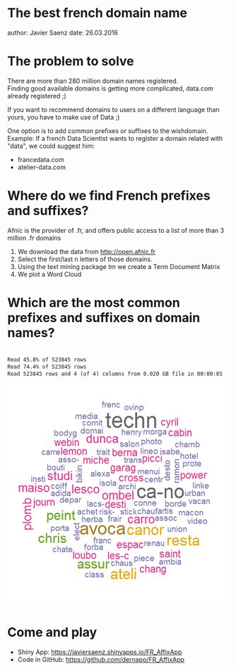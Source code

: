 The best french domain name
========================================================
author: Javier Saenz
date: 26.03.2016

The problem to solve
========================================================

There are more than 280 million domain names registered.   
Finding good available domains is getting more complicated, data.com already registered ;)

If you want to recommend domains to users on a different language than yours, you have to make use of Data ;)

One option is to add common prefixes or suffixes to the wishdomain.  
Example:
If a french Data Scientist wants to register a domain related with "data", we could suggest him:
- francedata.com
- atelier-data.com


Where do we find French prefixes and suffixes?
========================================================

Afnic is the provider of .fr, and offers public access to a list of more than 3 million .fr domains   

1. We download the data from http://open.afnic.fr 
2. Select the first/last n letters of those domains.
3. Using the text mining package *tm* we create a Term Document Matrix
4. We plot a Word Cloud



Which are the most common prefixes and suffixes on domain names?
========================================================


```

Read 45.8% of 523845 rows
Read 74.4% of 523845 rows
Read 523845 rows and 4 (of 4) columns from 0.020 GB file in 00:00:05
```

![plot of chunk unnamed-chunk-1](FR_AffixApp-figure/unnamed-chunk-1-1.png)

Come and play
========================================================

- Shiny App: https://javiersaenz.shinyapps.io/FR_AffixApp
- Code in GitHub: https://github.com/dernapo/FR_AffixApp
